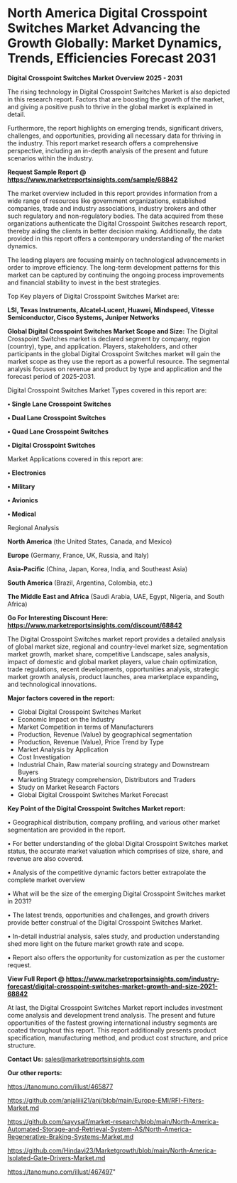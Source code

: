 # North America Digital Crosspoint Switches Market Advancing the Growth Globally: Market Dynamics, Trends, Efficiencies Forecast 2031

<Strong> Digital Crosspoint Switches Market Overview 2025 - 2031</strong>

The rising technology in Digital Crosspoint Switches Market is also depicted in this research report. Factors that are boosting the growth of the market, and giving a positive push to thrive in the global market is explained in detail.

Furthermore, the report highlights on emerging trends, significant drivers, challenges, and opportunities, providing all necessary data for thriving in the industry. This report market research offers a comprehensive perspective, including an in-depth analysis of the present and future scenarios within the industry.

<strong>Request Sample Report @ <a href=https://www.marketreportsinsights.com/sample/68842>https://www.marketreportsinsights.com/sample/68842</a></strong>

The market overview included in this report provides information from a wide range of resources like government organizations, established companies, trade and industry associations, industry brokers and other such regulatory and non-regulatory bodies. The data acquired from these organizations authenticate the Digital Crosspoint Switches research report, thereby aiding the clients in better decision making. Additionally, the data provided in this report offers a contemporary understanding of the market dynamics.

The leading players are focusing mainly on technological advancements in order to improve efficiency. The long-term development patterns for this market can be captured by continuing the ongoing process improvements and financial stability to invest in the best strategies.

Top Key players of Digital Crosspoint Switches Market are:

<strong>LSI, Texas Instruments, Alcatel-Lucent, Huawei, Mindspeed, Vitesse Semiconductor, Cisco Systems, Juniper Networks</strong>

<strong><b>Global Digital Crosspoint Switches Market Scope and Size:</b></strong>
The Digital Crosspoint Switches market is declared segment by company, region (country), type, and application. Players, stakeholders, and other participants in the global Digital Crosspoint Switches market will gain the market scope as they use the report as a powerful resource. The segmental analysis focuses on revenue and product by type and application and the forecast period of 2025-2031.

Digital Crosspoint Switches Market Types covered in this report are:

<strong>• Single Lane Crosspoint Switches

• Dual Lane Crosspoint Switches

• Quad Lane Crosspoint Switches

• Digital Crosspoint Switches</strong>

Market Applications covered in this report are:

<strong>• Electronics

• Military

• Avionics

• Medical</strong> 

Regional Analysis

<strong>North America</strong> (the United States, Canada, and Mexico)

<strong>Europe</strong> (Germany, France, UK, Russia, and Italy)

<strong>Asia-Pacific</strong> (China, Japan, Korea, India, and Southeast Asia)

<strong>South America</strong> (Brazil, Argentina, Colombia, etc.)

<strong>The Middle East and Africa</strong> (Saudi Arabia, UAE, Egypt, Nigeria, and South Africa)

<strong>Go For Interesting Discount Here: <a href=https://www.marketreportsinsights.com/discount/68842>https://www.marketreportsinsights.com/discount/68842</a></strong>

The Digital Crosspoint Switches market report provides a detailed analysis of global market size, regional and country-level market size, segmentation market growth, market share, competitive Landscape, sales analysis, impact of domestic and global market players, value chain optimization, trade regulations, recent developments, opportunities analysis, strategic market growth analysis, product launches, area marketplace expanding, and technological innovations.

<strong><b>Major factors covered in the report:</b></strong>
<ul>
  <li>Global Digital Crosspoint Switches Market </li>
  <li>Economic Impact on the Industry</li>
  <li>Market Competition in terms of Manufacturers</li>
  <li>Production, Revenue (Value) by geographical segmentation</li>
  <li>Production, Revenue (Value), Price Trend by Type</li>
  <li>Market Analysis by Application</li>
  <li>Cost Investigation</li>
  <li>Industrial Chain, Raw material sourcing strategy and Downstream Buyers</li>
  <li>Marketing Strategy comprehension, Distributors and Traders</li>
  <li>Study on Market Research Factors</li>
  <li>Global Digital Crosspoint Switches Market Forecast</li>
</ul>

<strong><b>Key Point of the Digital Crosspoint Switches Market report:</b></strong>

• Geographical distribution, company profiling, and various other market segmentation are provided in the report.

• For better understanding of the global Digital Crosspoint Switches market status, the accurate market valuation which comprises of size, share, and revenue are also covered.

• Analysis of the competitive dynamic factors better extrapolate the complete market overview

• What will be the size of the emerging Digital Crosspoint Switches market in 2031?

• The latest trends, opportunities and challenges, and growth drivers provide better construal of the Digital Crosspoint Switches Market.

• In-detail industrial analysis, sales study, and production understanding shed more light on the future market growth rate and scope.

• Report also offers the opportunity for customization as per the customer request.

<strong><b>View Full Report @ <a href=https://www.marketreportsinsights.com/industry-forecast/digital-crosspoint-switches-market-growth-and-size-2021-68842>https://www.marketreportsinsights.com/industry-forecast/digital-crosspoint-switches-market-growth-and-size-2021-68842</a></b></strong>


At last, the Digital Crosspoint Switches Market report includes investment come analysis and development trend analysis. The present and future opportunities of the fastest growing international industry segments are coated throughout this report. This report additionally presents product specification, manufacturing method, and product cost structure, and price structure.

<strong>Contact Us:</strong>
sales@marketreportsinsights.com

<strong>Our other reports:</strong>

<a href=https://tanomuno.com/illust/465877>https://tanomuno.com/illust/465877</a>

<a href=https://github.com/anjaliiii21/anj/blob/main/Europe-EMI/RFI-Filters-Market.md>https://github.com/anjaliiii21/anj/blob/main/Europe-EMI/RFI-Filters-Market.md</a>

<a href=https://github.com/sayysaif/market-research/blob/main/North-America-Automated-Storage-and-Retrieval-System-AS/North-America-Regenerative-Braking-Systems-Market.md>https://github.com/sayysaif/market-research/blob/main/North-America-Automated-Storage-and-Retrieval-System-AS/North-America-Regenerative-Braking-Systems-Market.md</a>

<a href=https://github.com/Hindavi23/Marketgrowth/blob/main/North-America-Isolated-Gate-Drivers-Market.md>https://github.com/Hindavi23/Marketgrowth/blob/main/North-America-Isolated-Gate-Drivers-Market.md</a>

<a href=https://tanomuno.com/illust/467497>https://tanomuno.com/illust/467497</a>"
